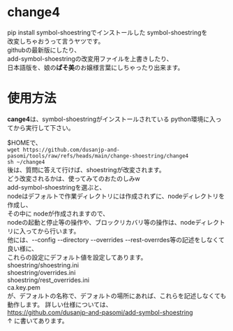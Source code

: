 # change4
pip install symbol-shoestringでインストールした symbol-shoestringを  
改変しちゃおうって言うヤツです。  
githubの最新版にしたり、  
add-symbol-shoestringの改変用ファイルを上書きしたり、  
日本語版を、娘の**ぱそ美**のお嬢様言葉にしちゃったり出来ます。  

# 使用方法
**cange4**は、symbol-shoestringがインストールされている python環境に入ってから実行して下さい。  
  
$HOMEで、  
`wget https://github.com/dusanjp-and-pasomi/tools/raw/refs/heads/main/change-shoestring/change4`  
`sh ~/change4`  
後は、質問に答えて行けば、shoestringが改変されます。  
どう改変されるかは、使ってみてのおたのしみw  
add-symbol-shoestringを選ぶと、  
nodeはデフォルトで作業ディレクトリには作成されずに、nodeディレクトリを作成し、  
その中に nodeが作成されますので、  
nodeの起動と停止等の操作や、ブロックリカバリ等の操作は、nodeディレクトリに入ってから行います。  
他には、--config --directory --overrides --rest-overrdes等の記述をしなくて良い様に、  
これらの設定にデフォルト値を設定してあります。  
shoestring/shoestring.ini  
shoestring/overrides.ini  
shoestring/rest_overrides.ini  
ca.key.pem  
が、デフォルトの名称で、デフォルトの場所にあれば、これらを記述しなくても動作します。 
詳しい仕様については、  
https://github.com/dusanjp-and-pasomi/add-symbol-shoestring  
↑ に書いてあります。  
 
